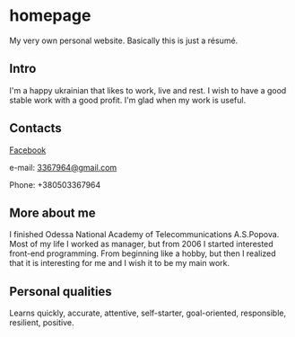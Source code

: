 # homepage
My very own personal website. Basically this is just a résumé.

## Intro
I'm a happy ukrainian that likes to work, live and rest. I wish to have a good stable work with a good profit. I'm glad when my work is useful.

## Contacts
  [Facebook](https://www.facebook.com/area51m)
  
  e-mail: 3367964@gmail.com
  
  Phone: +380503367964

## More about me
I finished Odessa National Academy of Telecommunications A.S.Popova. Most of my life I worked as manager, but from 2006 I started interested front-end programming. From beginning like a hobby, but then I realized that it is interesting for me and I wish it to be my main work.

## Personal qualities
Learns quickly, accurate, attentive, self-starter, goal-oriented, responsible, resilient, positive.
